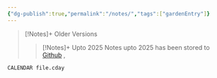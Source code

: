 ```yaml
---
{"dg-publish":true,"permalink":"/notes/","tags":["gardenEntry"]}
---
```



>[!Notes]+ Older Versions
> >[!Notes]+ Upto 2025
> >Notes upto 2025 has been stored to [Github](https://github.com/aruncs31s/Notes_upto_2025) ,

``` 
CALENDAR file.cday 
```



